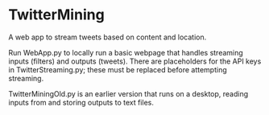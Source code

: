 # TwitterMining
A web app to stream tweets based on content and location.

Run WebApp.py to locally run a basic webpage that handles streaming inputs (filters) and outputs (tweets).
There are placeholders for the API keys in TwitterStreaming.py; these must be replaced before attempting streaming.

TwitterMiningOld.py is an earlier version that runs on a desktop, reading inputs from and storing outputs to text files.

